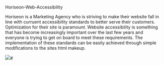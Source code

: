 Horiseon-Web-Accessibility

Horiseon is a Marketing Agency who is striving to make their website fall in line with curruent accessibility standards to better serve their customers. Optimization for their site is paramount.
Website accessibility is something that has become increasingly important over the last few years and everyone is trying to get on board to meet these requirements. The implementation of these
standards can be easily achieved through simple modifications to the sites html makeup.

![](http://https://raw.githubusercontent.com/splaza28/RUT-JER-FSF-PT-02-2021-U-C/master/week-1/01-HTML-Git-CSS/02-Homework/Assets/01-html-css-git-homework-demo.png)# 


 